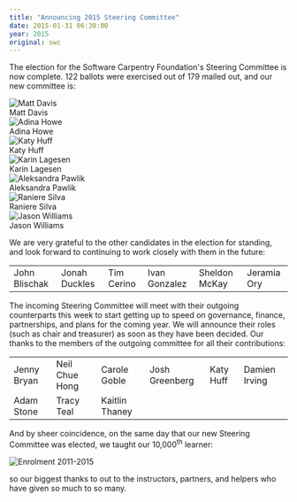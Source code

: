 ```yaml
---
title: "Announcing 2015 Steering Committee"
date: 2015-01-31 06:30:00
year: 2015
original: swc
---
```

<p>
  The election for the Software Carpentry Foundation's Steering Committee
  is now complete.
  122 ballots were exercised out of 179 mailed out,
  and our new committee is:
</p>
<div class="row">
  <div class="col-sm-3">
    <img src="{{'/files/people/davis_m.jpg' | relative_url}}" alt="Matt Davis" />
    <br>
    Matt Davis
  </div>
  <div class="col-sm-3">
    <img src="{{'/files/people/chuang-howe_a.jpg' | relative_url}}" alt="Adina Howe" />
    <br>
    Adina Howe
  </div>
  <div class="col-sm-3">
    <img src="{{'/files/people/huff_k.png' | relative_url}}" alt="Katy Huff" />
    <br>
    Katy Huff
  </div>
  <div class="col-sm-3">
    <img src="{{'/files/people/lagesen_k.jpg' | relative_url}}" alt="Karin Lagesen" />
    <br>
    Karin Lagesen
  </div>
</div>
<div class="row">
  <div class="col-sm-3">
    <img src="{{'/files/people/pawlik_a.jpg' | relative_url}}" alt="Aleksandra Pawlik" />
    <br>
    Aleksandra Pawlik
  </div>
  <div class="col-sm-3">
    <img src="{{'/files/people/silva_raniere.jpg' | relative_url}}" alt="Raniere Silva" />
    <br>
    Raniere Silva
  </div>
  <div class="col-sm-3">
    <img src="{{'/files/people/williams_jason.jpg' | relative_url}}" alt="Jason Williams" />
    <br>
    Jason Williams
  </div>
  <div class="col-sm-3">
  </div>
</div>
<p>
  We are very grateful to the other candidates in the election for standing,
  and look forward to continuing to work closely with them in the future:
</p>
<table class="table table-striped">
  <tr>
    <td>John Blischak</td>
    <td>Jonah Duckles</td>
    <td>Tim Cerino</td>
    <td>Ivan Gonzalez</td>
    <td>Sheldon McKay</td>
    <td>Jeramia Ory</td>
  </tr>
</table>
<p>
  The incoming Steering Committee will meet with their outgoing counterparts this week
  to start getting up to speed on governance, finance, partnerships, and plans for the coming year.
  We will announce their roles (such as chair and treasurer) as soon as they have been decided.
  Our thanks to the members of the outgoing committee for all their contributions:
</p>
<table class="table table-striped">
  <tr>
    <td>Jenny Bryan</td>
    <td>Neil Chue Hong</td>
    <td>Carole Goble</td>
    <td>Josh Greenberg</td>
    <td>Katy Huff</td>
    <td>Damien Irving</td>
  </tr>
  <tr>
    <td>Adam Stone</td>
    <td>Tracy Teal</td>
    <td>Kaitlin Thaney</td>
    <td></td>
    <td></td>
    <td></td>
  </tr>
</table>
<p>
  And by sheer coincidence,
  on the same day that our new Steering Committee was elected,
  we taught our 10,000<sup>th</sup> learner:
</p>
<p>
  <img src="{{'/files/2015/01/enrolment-2015-01.png' | relative_url}}" alt="Enrolment 2011-2015" />
</p>
<p>
  so our biggest thanks to out to the instructors,
  partners,
  and helpers who have given so much to so many.
</p>
